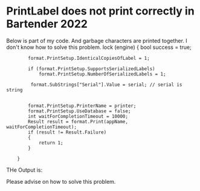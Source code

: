 
# PrintLabel does not print correctly in Bartender 2022

Below is part of my code. And garbage characters are printed together.
I don't know how to solve this problem.
        lock (engine)
        {
            bool success = true;

            format.PrintSetup.IdenticalCopiesOfLabel = 1;

            if (format.PrintSetup.SupportsSerializedLabels)
                format.PrintSetup.NumberOfSerializedLabels = 1;

             format.SubStrings["Serial"].Value = serial; // serial is string
       
 
            format.PrintSetup.PrinterName = printer;
            format.PrintSetup.UseDatabase = false;
            int waitForCompletionTimeout = 10000; 
            Result result = format.Print(appName, waitForCompletionTimeout);
            if (result != Result.Failure)
            {
                return 1;
            }

        }

THe Output is:

Please advise on how to solve this problem.

        
